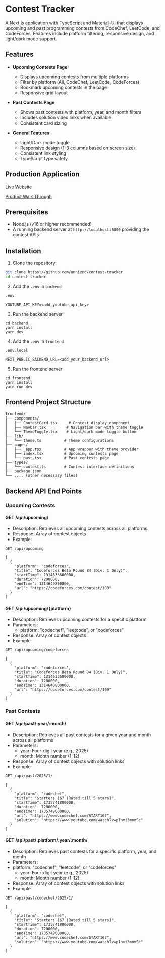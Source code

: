 # Contest Tracker

A Next.js application with TypeScript and Material-UI that displays upcoming and past programming contests from CodeChef, LeetCode, and CodeForces. Features include platform filtering, responsive design, and light/dark mode support.

## Features

- **Upcoming Contests Page**
  - Displays upcoming contests from multiple platforms
  - Filter by platform (All, CodeChef, LeetCode, CodeForces)
  - Bookmark upcoming contests in the page
  - Responsive grid layout

- **Past Contests Page**
  - Shows past contests with platform, year, and month filters
  - Includes solution video links when available
  - Consistent card sizing

- **General Features**
  - Light/Dark mode toggle
  - Responsive design (1-3 columns based on screen size)
  - Consistent link styling
  - TypeScript type safety

## Production Application
[Live Website](https://cpcontests.vercel.app/)

[Product Walk Through](https://drive.google.com/file/d/1cu-Y8-VV8ll3NP-5vGB1bs2L0OaO-fNZ/view?usp=sharing)

## Prerequisites

- Node.js (v16 or higher recommended)
- A running backend server at `http://localhost:5000` providing the contest APIs

## Installation

1. Clone the repository:
```bash
git clone https://github.com/unniznd/contest-tracker
cd contest-tracker
```
2. Add the ```.env``` in ```backend```

```.env```
```
YOUTUBE_API_KEY=<add_youtube_api_key>
```

3. Run the backend server


```
cd backend
yarn install
yarn dev
```

4. Add the ```.env``` in ```frontend```

```.env.local```
```
NEXT_PUBLIC_BACKEND_URL=<add_your_backend_url>
```

5. Run the frontend server
```
cd frontend
yarn install
yarn run dev
```

## Frontend Project Structure
```
frontend/
├── components/
│   ├── ContestCard.tsx     # Contest display component
│   ├── Navbar.tsx         # Navigation bar with theme toggle
│   └── ThemeToggle.tsx    # Light/dark mode toggle button
├── lib/
│   └── theme.ts          # Theme configurations
├── pages/
│   ├── _app.tsx          # App wrapper with theme provider
│   ├── index.tsx         # Upcoming contests page
│   └── past.tsx          # Past contests page
├── types/
│   └── contest.ts        # Contest interface definitions
├── package.json
└── .... (other necessary files)
```

## Backend API End Points

### Upcoming Contests 
#### GET /api/upcoming/
* Description: Retrieves all upcoming contests across all platforms
* Response: Array of contest objects
* Example:
```
GET /api/upcoming
```
```
[
  {
    "platform": "codeforces",
    "title": "Codeforces Beta Round 84 (Div. 1 Only)",
    "startTime": 1314633600000,
    "duration": 7200000,
    "endTime": 1314640800000,
    "url": "https://codeforces.com/contest/109"
  }
]
```

#### GET /api/upcoming/{platform}
* Description: Retrieves upcoming contests for a specific platform
* Parameters:
    * platform: "codechef", "leetcode", or "codeforces"
* Response: Array of contest objects
* Example:
```
GET /api/upcoming/codeforces
```
```
[
  {
    "platform": "codeforces",
    "title": "Codeforces Beta Round 84 (Div. 1 Only)",
    "startTime": 1314633600000,
    "duration": 7200000,
    "endTime": 1314640800000,
    "url": "https://codeforces.com/contest/109"
  }
]
```

### Past Contests
#### GET /api/past/:year/:month/
* Description: Retrieves all past contests for a given year and month across all platforms
* Parameters:
    * year: Four-digit year (e.g., 2025)
    * month: Month number (1-12)
* Response: Array of contest objects with solution links
* Example:
```
GET /api/past/2025/1/
```
```
[
  {
    "platform": "codechef",
    "title": "Starters 167 (Rated till 5 stars)",
    "startTime": 1735741800000,
    "duration": 7200000,
    "endTime": 1735749000000,
    "url": "https://www.codechef.com/START167",
    "solution": "https://www.youtube.com/watch?v=pInxi3mnmSc"
  }
]

```

#### GET /api/past/:platform/:year/:month/
* Description: Retrieves past contests for a specific platform, year, and month
* Parameters:
* platform: "codechef", "leetcode", or "codeforces"
    * year: Four-digit year (e.g., 2025)
    * month: Month number (1-12)
* Response: Array of contest objects with solution links
* Example:
```
GET /api/past/codechef/2025/1/
```
```
[
  {
    "platform": "codechef",
    "title": "Starters 167 (Rated till 5 stars)",
    "startTime": 1735741800000,
    "duration": 7200000,
    "endTime": 1735749000000,
    "url": "https://www.codechef.com/START167",
    "solution": "https://www.youtube.com/watch?v=pInxi3mnmSc"
  }
]
```

